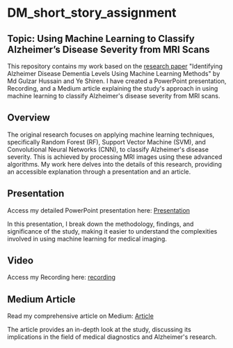 # DM_short_story_assignment

## Topic: Using Machine Learning to Classify Alzheimer’s Disease Severity from MRI Scans

This repository contains my work based on the [research paper](https://arxiv.org/pdf/2311.01428.pdf) "Identifying Alzheimer Disease Dementia Levels Using Machine Learning Methods" by Md Gulzar Hussain and Ye Shiren. I have created a PowerPoint presentation, Recording, and a Medium article explaining the study's approach in using machine learning to classify Alzheimer's disease severity from MRI scans.



## Overview

The original research focuses on applying machine learning techniques, specifically Random Forest (RF), Support Vector Machine (SVM), and Convolutional Neural Networks (CNN), to classify Alzheimer's disease severity. This is achieved by processing MRI images using these advanced algorithms. My work here delves into the details of this research, providing an accessible explanation through a presentation and an article.


## Presentation

Access my detailed PowerPoint presentation here: [Presentation](https://www.slideshare.net/sanjaybhargavk007/dmshortstorypptpptx)


In this presentation, I break down the methodology, findings, and significance of the study, making it easier to understand the complexities involved in using machine learning for medical imaging.

## Video

Access my Recording here: [recording](https://drive.google.com/file/d/1NAvn2eTrh3iRkbsoeX-NJyCeMyNIpT_o/view?usp=drive_link)

## Medium Article

Read my comprehensive article on Medium: [Article](https://medium.com/@sanjaybhargavk007/using-machine-learning-to-classify-alzheimers-disease-severity-from-mri-scans-ee5b6c98c0a5)

The article provides an in-depth look at the study, discussing its implications in the field of medical diagnostics and Alzheimer's research.



